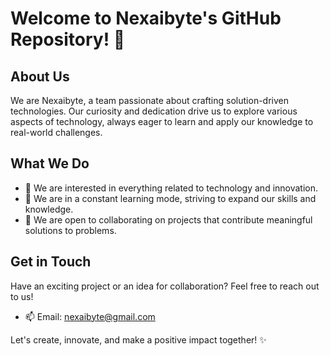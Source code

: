 # Welcome to Nexaibyte's GitHub Repository! 👋

## About Us
We are Nexaibyte, a team passionate about crafting solution-driven technologies. Our curiosity and dedication drive us to explore various aspects of technology, always eager to learn and apply our knowledge to real-world challenges.

## What We Do
- 👀 We are interested in everything related to technology and innovation.
- 🌱 We are in a constant learning mode, striving to expand our skills and knowledge.
- 💞️ We are open to collaborating on projects that contribute meaningful solutions to problems.

## Get in Touch
Have an exciting project or an idea for collaboration? Feel free to reach out to us!
- 📫 Email: nexaibyte@gmail.com

Let's create, innovate, and make a positive impact together! ✨
